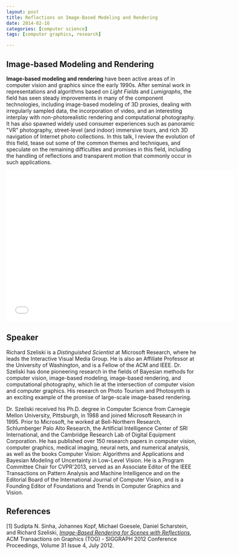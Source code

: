```yaml
---
layout: post
title: Reflections on Image-Based Modeling and Rendering
date: 2014-02-16 
categories: [computer science]
tags: [computer graphics, research]

---
```


Image-based Modeling and Rendering
---
**Image-based modeling and rendering** have been active areas of in computer vision and graphics since the early 1990s. After seminal work in representations and algorithms based on *Light Fields* and *Lumigraphs*, the field has seen steady improvements in many of the component technologies, including image-based modeling of 3D proxies, dealing with irregularly sampled data, the incorporation of video, and an interesting interplay with non-photorealistic rendering and computational photography. It has also spawned widely used consumer experiences such as panoramic "VR" photography, street-level (and indoor) immersive tours, and rich 3D navigation of Internet photo collections. In this talk, I review the evolution of this field, tease out some of the common themes and techniques, and speculate on the remaining difficulties and promises in this field, including the handling of reflections and transparent motion that commonly occur in such applications.

<iframe width="600" height="400" src="//www.youtube.com/embed/j90_0Ndk7XM" frameborder="0" allowfullscreen></iframe>

Speaker
---
Richard Szeliski is a *Distinguished Scientist* at Microsoft Research, where he leads the Interactive Visual Media Group. He is also an Affiliate Professor at the University of Washington, and is a Fellow of the ACM and IEEE. Dr. Szeliski has done pioneering research in the fields of Bayesian methods for computer vision, image-based modeling, image-based rendering, and computational photography, which lie at the intersection of computer vision and computer graphics. His research on Photo Tourism and Photosynth is an exciting example of the promise of large-scale image-based rendering.

Dr. Szeliski received his Ph.D. degree in Computer Science from Carnegie Mellon University, Pittsburgh, in 1988 and joined Microsoft Research in 1995. Prior to Microsoft, he worked at Bell-Northern Research, Schlumberger Palo Alto Research, the Artificial Intelligence Center of SRI International, and the Cambridge Research Lab of Digital Equipment Corporation. He has published over 150 research papers in computer vision, computer graphics, medical imaging, neural nets, and numerical analysis, as well as the books Computer Vision: Algorithms and Applications and Bayesian Modeling of Uncertainty in Low-Level Vision. He is a Program Committee Chair for CVPR'2013, served as an Associate Editor of the IEEE Transactions on Pattern Analysis and Machine Intelligence and on the Editorial Board of the International Journal of Computer Vision, and is a Founding Editor of Foundations and Trends in Computer Graphics and Vision.

References
---
[1] Sudipta N. Sinha, Johannes Kopf, Michael Goesele, Daniel Scharstein, and Richard Szeliski, [*Image-Based Rendering for Scenes with Reflections*](http://research.microsoft.com/pubs/164195/Sinha-IBRSR-SG2012b.pdf), ACM Transactions on Graphics (TOG) - SIGGRAPH 2012 Conference Proceedings, Volume 31 Issue 4, July 2012.
